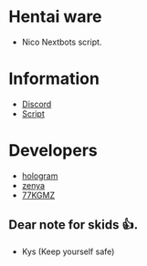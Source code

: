
# Hentai ware

- Nico Nextbots script.
# Information

- [Discord](discord.gg/pfe48nR6p4)
 - [Script](https://raw.githubusercontent.com/hwsoftworks/niconextbots/main/hentai%20ware%20V1)
# Developers

- [hologram](https://discordlookup.com/user/894588861827645460)
- [zenya](https://discordlookup.com/user/308653982622941184)
- [77KGMZ](https://discordlookup.com/user/571413988240261304)

## Dear note for skids 👍.

- Kys (Keep yourself safe)
